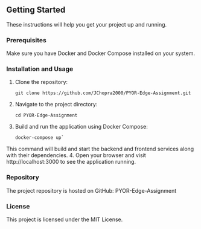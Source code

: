 ## Getting Started

These instructions will help you get your project up and running.

### Prerequisites

Make sure you have Docker and Docker Compose installed on your system.

### Installation and Usage

1. Clone the repository:
   ```shell
   git clone https://github.com/JChopra2000/PYOR-Edge-Assignment.git
2. Navigate to the project directory:
    ```shell
    cd PYOR-Edge-Assignment
3. Build and run the application using Docker Compose:
    ```shell
    docker-compose up`
This command will build and start the backend and frontend services along with their dependencies.
4. Open your browser and visit http://localhost:3000 to see the application running.

### Repository
The project repository is hosted on GitHub: PYOR-Edge-Assignment

### License
This project is licensed under the MIT License.